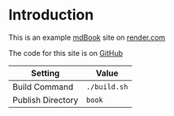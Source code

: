 # Introduction

This is an example [mdBook](https://rust-lang.github.io/mdBook/) site on [render.com](https://render.com)

The code for this site is on [GitHub](https://github.com/zuoshihua/starter-mdbook-render)

| Setting           | Value        |
| ----------------- | ------------ |
| Build Command     | `./build.sh` |
| Publish Directory | `book`       |
